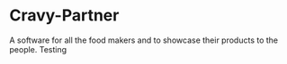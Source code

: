 # Cravy-Partner
A software for all the food makers and to showcase their products to the people. Testing
